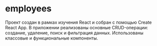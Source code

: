 # employees
Проект создан в рамках изучения React и собран с помощью Create React App.
В приложении реализованы основные CRUD-операции: создание, удаление, поиск и фильтрация данных. 
Использованы классовые и функциональные компоненты.
